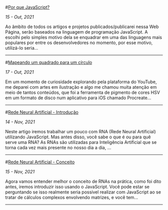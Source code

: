 #[Por que JavaScript?](./?page=archive&id=202110150947)

*15 - Out, 2021*

Ao âmbito de todos os artigos e projetos publicados/publicarei nessa Web Página, serão baseados na linguagem de programação JavaScript. A escolhi pelo simples motivo dela se enquadrar em uma das linguagens mais populares por entre os desenvolvedores no momento, por esse motivo, utilizá-lo seria...

--------

#[Mapeando um quadrado para um círculo](./?page=archive&id=202110171950)

*17 - Out, 2021*

Em um momento de curiosidade explorando pela plataforma do YouTube, me deparei com artes em ilustração e algo me chamou muita atenção em meio de tantos conteúdos, que foi a ferramenta de pigmento de cores HSV em um formato de disco num aplicativo para iOS chamado Procreate...

--------

#[Rede Neural Artificial - Introdução](./?page=archive&id=202111141717)

*14 - Nov, 2021*

Neste artigo iremos trabalhar um pouco com RNA (Rede Neural Artificial) utilizando JavaScript. Mas antes disso, você sabe o que é ou para quê serve uma RNA? As RNAs são utilizadas para Inteligência Artificial que se torna cada vez mais presente no nosso dia a dia, ...

--------

#[Rede Neural Artificial - Conceito](./?page=archive&id=202111151625)

*15 - Nov, 2021*

Agora vamos entender melhor o conceito de RNAs na prática, como foi dito antes, iremos introduzir isso usando o JavaScript. Você pode estar se perguntando se isso realmente seria possível realizar com JavaScript ao se tratar de cálculos complexos envolvendo matrizes, e você tem...

--------